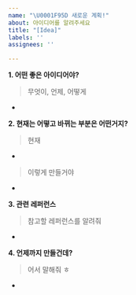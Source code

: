 ```yaml
---
name: "\U0001F95D 새로운 계획!"
about: 아이디어를 알려주세요
title: "[Idea]"
labels: ''
assignees: ''

---
```


**1. 어떤 좋은 아이디어야?**
> 무엇이, 언제, 어떻게
-

**2. 현재는 어떻고 바뀌는 부분은 어떤거지?**
> 현재
-
> 이렇게 만들거야
-

**3. 관련 레퍼런스**
> 참고할 레퍼런스를 알려줘
-


**4. 언제까지 만들건데?**
> 어서 말해줘 ㅎ
-
